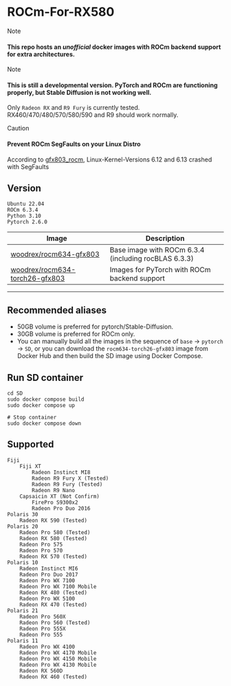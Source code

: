 # ROCm-For-RX580

> [!NOTE]
> #### This repo hosts an *unofficial* docker images with ROCm backend support for extra architectures.

> [!NOTE]
> #### This is still a developmental version. PyTorch and ROCm are functioning properly, but Stable Diffusion is not working well.
> Only `Radeon RX` and `R9 Fury` is currently tested. RX460/470/480/570/580/590 and R9 should work normally.

> [!CAUTION]
> #### Prevent ROCm SegFaults on your Linux Distro
> According to [gfx803_rocm](https://github.com/robertrosenbusch/gfx803_rocm), Linux-Kernel-Versions 6.12 and 6.13 crashed with SegFaults

## Version
```
Ubuntu 22.04 
ROCm 6.3.4
Python 3.10
Pytorch 2.6.0
```

Image | Description 
--- | ---
[woodrex/rocm634-gfx803](https://hub.docker.com/r/woodrex/rocm634-gfx803) | Base image with ROCm 6.3.4 (including rocBLAS 6.3.3) 
[woodrex/rocm634-torch26-gfx803](https://hub.docker.com/r/woodrex/rocm634-torch26-gfx803) | Images for PyTorch with ROCm backend support

---

## Recommended aliases

+ 50GB volume is preferred for pytorch/Stable-Diffusion.
+ 30GB volume is preferred for ROCm only.
+ You can manually build all the images in the sequence of `base` -> `pytorch` -> `SD`, or you can download the `rocm634-torch26-gfx803` image from Docker Hub and then build the SD image using Docker Compose.

## Run SD container 
```shell
cd SD
sudo docker compose build
sudo docker compose up

# Stop container
sudo docker compose down
```

## Supported
    Fiji
        Fiji XT
            Radeon Instinct MI8
            Radeon R9 Fury X (Tested)
            Radeon R9 Fury (Tested)
            Radeon R9 Nano 
        Capsaicin XT (Not Confirm)
            FirePro S9300x2 
            Radeon Pro Duo 2016
    Polaris 30
        Radeon RX 590 (Tested)
    Polaris 20
        Radeon Pro 580 (Tested)
        Radeon RX 580 (Tested)
        Radeon Pro 575
        Radeon Pro 570
        Radeon RX 570 (Tested)
    Polaris 10
        Radeon Instinct MI6
        Radeon Pro Duo 2017
        Radeon Pro WX 7100
        Radeon Pro WX 7100 Mobile
        Radeon RX 480 (Tested)
        Radeon Pro WX 5100
        Radeon RX 470 (Tested)
    Polaris 21
        Radeon Pro 560X
        Radeon Pro 560 (Tested)
        Radeon Pro 555X
        Radeon Pro 555
    Polaris 11
        Radeon Pro WX 4100
        Radeon Pro WX 4170 Mobile
        Radeon Pro WX 4150 Mobile
        Radeon Pro WX 4130 Mobile
        Radeon RX 560D
        Radeon RX 460 (Tested)
